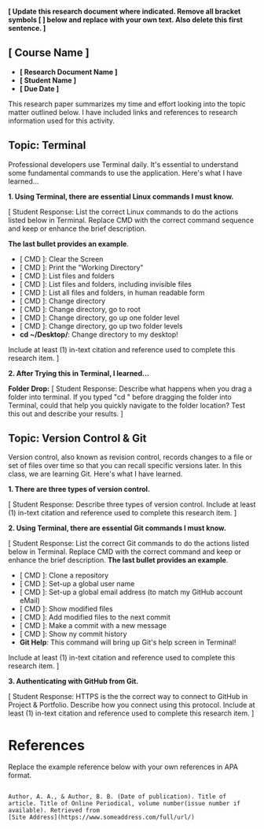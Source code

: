 **[ Update this research document where indicated. Remove all bracket symbols [ ] below and replace with your own text. Also delete this first sentence. ]**

## [ Course Name ] 

* **[ Research Document Name ]**
* **[ Student Name ]**
* **[ Due Date ]**

This research paper summarizes my time and effort looking into the topic matter outlined below. I have included links and references to research information used for this activity.    

## Topic: Terminal
Professional developers use Terminal daily. It's essential to understand some fundamental commands to use the application. Here's what I have learned...  

**1. Using Terminal, there are essential Linux commands I must know.**

[ Student Response: List the correct Linux commands to do the actions listed below in Terminal. Replace CMD with the correct command sequence and keep or enhance the brief description. 

**The last bullet provides an example**.

* [ CMD ]: Clear the Screen 
* [ CMD ]: Print the "Working Directory"
* [ CMD ]: List files and folders
* [ CMD ]: List files and folders, including invisible files
* [ CMD ]: List all files and folders, in human readable form
* [ CMD ]: Change directory
* [ CMD ]: Change directory, go to root
* [ CMD ]: Change directory, go up one folder level
* [ CMD ]: Change directory, go up two folder levels
* **cd ~/Desktop/**: Change directory to my desktop! 

Include at least (1) in-text citation and reference used to complete this research item. ]

**2. After Trying this in Terminal, I learned...**

**Folder Drop:** [ Student Response: Describe what happens when you drag a folder into terminal. If you typed "cd " before dragging the folder into Terminal, could that help you quickly navigate to the folder location? Test this out and describe your results. ]
 



## Topic: Version Control & Git
Version control, also known as revision control, records changes to a file or set of files over time so that you can recall specific versions later. In this class, we are learning Git. Here's what I have learned. 

**1. There are three types of version control.**

[ Student Response: Describe three types of version control. Include at least (1) in-text citation and reference used to complete this research item. ] 



**2. Using Terminal, there are essential Git commands I must know.**

[ Student Response: List the correct Git commands to do the actions listed below in Terminal. Replace CMD with the correct command and keep or enhance the brief description. **The last bullet provides an example**. 

* [ CMD ]: Clone a repository
* [ CMD ]: Set-up a global user name
* [ CMD ]: Set-up a global email address (to match my GitHub account eMail)
* [ CMD ]: Show modified files
* [ CMD ]: Add modified files to the next commit
* [ CMD ]: Make a commit with a new message
* [ CMD ]: Show ny commit history
* **Git Help**: This command will bring up Git's help screen in Terminal!
    

Include at least (1) in-text citation and reference used to complete this research item. ] 



**3. Authenticating with GitHub from Git.**

[ Student Response: HTTPS is the the correct way to connect to GitHub in Project & Portfolio. Describe how you connect using this protocol. Include at least (1) in-text citation and reference used to complete this research item. ] 






<a name="References"></a>
# References

Replace the example reference below with your own references in APA format.

``` 

Author, A. A., & Author, B. B. (Date of publication). Title of article. Title of Online Periodical, volume number(issue number if available). Retrieved from
[Site Address](https://www.someaddress.com/full/url/)


```

